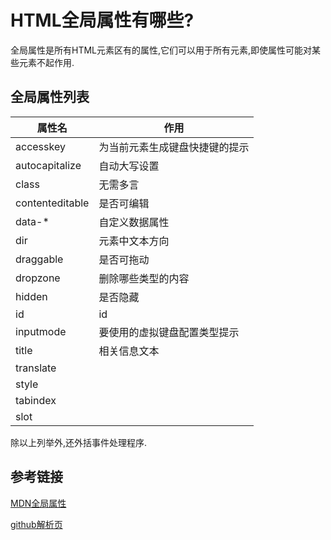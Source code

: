 

# HTML全局属性有哪些?

全局属性是所有HTML元素区有的属性,它们可以用于所有元素,即使属性可能对某些元素不起作用.
## 全局属性列表
属性名|作用
----|----
accesskey|为当前元素生成键盘快捷键的提示
autocapitalize|自动大写设置
class|无需多言
contenteditable|是否可编辑
data-*|自定义数据属性
dir|元素中文本方向
draggable|是否可拖动
dropzone|删除哪些类型的内容
hidden|是否隐藏
id|id
inputmode|要使用的虚拟键盘配置类型提示
title|相关信息文本
translate|
style|
tabindex|
slot|

除以上列举外,还外括事件处理程序.

## 参考链接
[MDN全局属性](https://developer.mozilla.org/zh-CN/docs/Web/HTML/Global_attributes)

[github解析页](https://github.com/haizlin/fe-interview/issues/7)